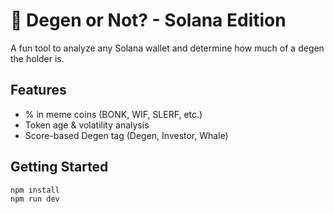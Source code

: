 # 🧌 Degen or Not? - Solana Edition

A fun tool to analyze any Solana wallet and determine how much of a degen the holder is.

## Features
- % in meme coins (BONK, WIF, SLERF, etc.)
- Token age & volatility analysis
- Score-based Degen tag (Degen, Investor, Whale)

## Getting Started

```bash
npm install
npm run dev
